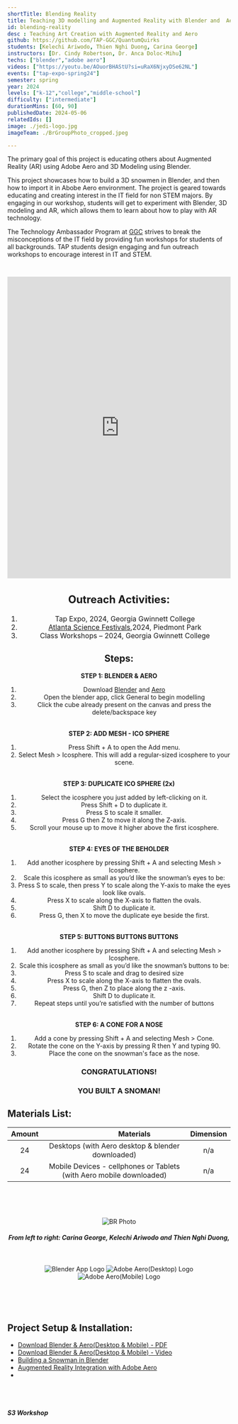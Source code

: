 ```yaml
---
shortTitle: Blending Reality
title: Teaching 3D modelling and Augmented Reality with Blender and  Aero
id: blending-reality
desc : Teaching Art Creation with Augmented Reality and Aero
github: https://github.com/TAP-GGC/QuantumQuirks
students: [Kelechi Ariwodo, Thien Nghi Duong, Carina George]
instructors: [Dr. Cindy Robertson, Dr. Anca Doloc-Mihu] 
techs: ["blender","adobe aero"]
videos: ["https://youtu.be/AOuorBHAStU?si=uRaX6NjxyDSe62NL"]
events: ["tap-expo-spring24"]
semester: spring
year: 2024
levels: ["k-12","college","middle-school"] 
difficulty: ["intermediate"] 
durationMins: [60, 90]
publishedDate: 2024-05-06
relatedIds: []
image: ./jedi-logo.jpg
imageTeam: ./BrGroupPhoto_cropped.jpeg

---
```


<!--Right text block, Project description -->	

The primary goal of this project is educating others about Augmented Reality (AR) using Adobe Aero and 3D Modeling using Blender.

This project showcases how to build a 3D snowmen in Blender, and then how to import it in Abobe Aero environment. The project is geared towards educating and creating interest in the IT field for non STEM majors. By engaging in our workshop, students will get to experiment with Blender, 3D modeling and AR, which allows them to learn about how to play with AR technology.

The Technology Ambassador Program at [GGC](http://www.ggc.edu/tap) strives to break the misconceptions of the IT field by providing fun workshops for students of all backgrounds. TAP students design engaging and fun outreach workshops to encourage interest in IT and STEM.

<iframe width="560" height="100%" src="https://www.youtube.com/embed/AOuorBHAStU?si=KyfqmvnR7CZnEDrS" title="YouTube video player" frameborder="0" allow="accelerometer; autoplay; clipboard-write; encrypted-media; gyroscope; picture-in-picture; web-share" referrerpolicy="strict-origin-when-cross-origin" allowfullscreen style="width: 100%; height: 680px; margin-top: 2em;"></iframe>

<!--content block, Activities, steps & materials -->

<div style="text-align: center ; justify-content: center; font-size: 1.125em;">

## Outreach Activities: <!--TODO: Fix layout**-->

1. Tap Expo, 2024, Georgia Gwinnett College
2. [Atlanta Science Festivals](https://atlantasciencefestival.org/),2024, Piedmont Park
3. Class Workshops – 2024, Georgia Gwinnett College

</div>

<!-- div ; style='float: left; margin-right: 15px; vertical-align: bottom; display: inline-block;font-size: 1.125em;'-->

<div class="flex flex-row flex-wrap">

<div style="flex: 1; min-width: 25em; text-align: center">

## Steps:
<b> STEP 1: BLENDER & AERO </b>

1. Download [Blender](https://www.blender.org/download/) and [Aero](https://helpx.adobe.com/aero/get-started.html)
2. Open the blender app, click General to begin modelling
3. Click the cube already present on the canvas and press the delete/backspace key

<br>
<b> STEP 2: ADD MESH - ICO SPHERE </b>

1. Press Shift + A to open the Add menu.
2. Select Mesh > Icosphere. This will add a regular-sized icosphere to your scene.

<br>
<b> STEP 3: DUPLICATE ICO SPHERE (2x) </b>

1. Select the icosphere you just added by left-clicking on it.
2. Press Shift + D to duplicate it.
3. Press S to scale it smaller.
4. Press G then Z to move it along the Z-axis.
5. Scroll your mouse up to move it higher above the first icosphere.

<br>
<b> STEP 4: EYES OF THE BEHOLDER </b>

1. Add another icosphere by pressing Shift + A and selecting Mesh > Icosphere.
2. Scale this icosphere as small as you’d like the snowman’s eyes to be:
3. Press S to scale, then press Y to scale along the Y-axis to make the eyes look like ovals.
4. Press X to scale along the X-axis to flatten the ovals.
5. Shift D to duplicate it.
6. Press G, then X to move the duplicate eye beside the first.

<br>
<b> STEP 5: BUTTONS BUTTONS BUTTONS </b>

1. Add another icosphere by pressing Shift + A and selecting Mesh > Icosphere.
2. Scale this icosphere as small as you’d like the snowman’s buttons to be:
3. Press S to scale and drag to desired size
4. Press X to scale along the X-axis to flatten the ovals.
5. Press G, then Z to place along the z -axis.
6. Shift D to duplicate it.
7. Repeat steps until you’re satisfied with the number of buttons

<br>
<b> STEP 6: A CONE FOR A NOSE </b>

1. Add a cone by pressing Shift + A and selecting Mesh > Cone.
2. Rotate the cone on the Y-axis by pressing R then Y and typing 90.
3. Place the cone on the snowman's face as the nose.

### CONGRATULATIONS! 
### YOU BUILT A SNOMAN!

</div>


<!--div ; style='float: right; margin-right: 15px; vertical-align: bottom; display: inline-block; font-size: 1.25em;'-->

<div style="flex: 1; min-width: 25em;">

## Materials List:

| Amount |&nbsp;&nbsp;&nbsp;&nbsp;&nbsp;&nbsp;&nbsp;&nbsp;&nbsp;&nbsp;&nbsp;&nbsp;&nbsp;&nbsp;&nbsp;&nbsp;&nbsp;&nbsp;&nbsp;&nbsp; Materials | Dimension |
|    :----:   |    :----:   |    :----:   |
| 24 | Desktops (with Aero desktop & blender downloaded) | n/a |
| 24 | Mobile Devices - cellphones or Tablets (with Aero mobile downloaded) | n/a |

</div>
</div>

<!--TODO: Photo Gallery -->
<div style="text-align:center;">
<br>
<br>
<br>



![BR Photo](./BrgroupPhoto.jpeg)
##### From left to right: Carina George,  Kelechi Ariwodo and Thien Nghi Duong, 
<br>

![Blender App Logo](./blenderLogo.jpg)
![Adobe Aero(Desktop) Logo](./aeroDesktopLogo.jpg) 
![Adobe Aero(Mobile) Logo](./aeroAppLogo.jpg) 


<br>
<br>
<br>
</div>

<!--CONTENT BLOCK -->

## Project Setup & Installation:
- [Download Blender & Aero(Desktop & Mobile) - PDF](https://github.com/TAP-GGC/QuantumQuirks/blob/main/Documents/How%20download%20Blender%20and%20Aero.pdf)
- [Download Blender & Aero(Desktop & Mobile) - Video](https://youtu.be/mwFiZGFVci4?si=KqiPkp87MJ0s3GKK)
- [Building a Snowman in Blender](https://youtu.be/NL7IVITbNt0?si=NV3Kq1guVl0LHK-f)
- [Augmented Reality Integration with Adobe Aero](https://github.com/TAP-GGC/Jedi/blob/main/Media/CreatingaClassroomandAddingStudentsinSpheroEdu.pdf)
- 
<br>
<br>

<!--[jediPhoto](./JediImage.jpg)-->
##### S3 Workshop 




<br>
<br>


<br>
<br>
<br>

</div>

<!--div style='text-align:center; display: inline-block; font-size: 1.25em'>

## Sphero EDU Easy Portion
<style='text-align:center; display: inline-block; font-size: 1.25em'>

![easyCode](https://github.com/TechAmbassadors-GGC/Jedi/assets/150178791/6a1fa4e0-d42d-4d23-a1bd-4cdca06ca128) <br>
`on start program`<br>
`roll 0° at 75 speed for 2.1s`<br>
`delay for 1.5s`<br>
`roll 90° at 75 speed for 1.6s`<br>
`delay for 1.5s`<br>
</div>

<div ; style='text-align:center; float: right; margin-left: 205px; vertical-align: bottom; display: inline-block;font-size: 1.125em;'>

## Sphero EDU Hard Portion
![hardCode1](https://github.com/TechAmbassadors-GGC/Jedi/assets/150178791/a27a312a-c283-401a-8de1-74c1e43dda30)
<br>

![hardCode2](https://github.com/TechAmbassadors-GGC/Jedi/assets/150178791/9b5b4073-b6d2-4522-b855-c7a69e5e9a64)<br>
`on start program`<br>
`roll 0° at 75 speed for 1.5s`<br>
`delay for 1.5s`<br>
`roll 90° at 75 speed for 0.5s`<br>
`delay for 1.5s`<br>
`roll 180° at 75 speed for 1.5s`<br>
`delay for 1.5s`<br>
`roll 90° at 75 speed for 0.7s`<br>
`delay for 1.5s`<br>
`roll 0° at 75 speed for 0.7s`<br>
`delay for 1.5s`<br>
`roll 90° at 75 speed for 0.5s`<br>
`delay for 1.5s`<br>
`roll 0° at 75 speed for 0.6s`<br>
`delay for 1.5s`<br>
`roll 270° at 75 speed for 0.6s`<br>
`delay for 1.5s`<br>
`roll 0° at 75 speed for 0.5s`<br>
`delay for 1.5s`<br>
`roll 90° at 75 speed for 0.6s`<br>
`delay for 1.5s`<br>
`roll 0° at 75 speed for 0.6s`<br>
`delay for 1.5s`<br>

<br>
</div-->

<div style='text-align:center; font-size: 1.5em'>
<br>
<br>
<br>

</div>